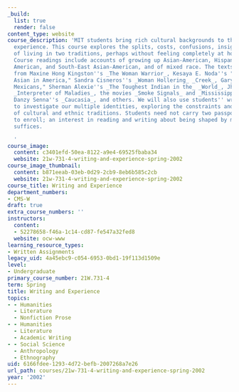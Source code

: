 ```yaml
---
_build:
  list: true
  render: false
content_type: website
course_description: 'MIT students bring rich cultural backgrounds to their college
  experience. This course explores the splits, costs, confusions, insights, and opportunities
  of living in two traditions, perhaps without feeling completely at home in either.
  Course readings include accounts of growing up Asian-American, Hispanic, Native
  American, and South-East Asian-American, and of mixed race. The texts include selections
  from Maxine Hong Kingston''s _The Woman Warrior_, Kesaya E. Noda''s "Growing Up
  Asian in America," Sandra Cisneros''s _Woman Hollering_ _Creek_, Gary Soto''s "Like
  Mexicans," Sherman Alexie''s _The Toughest Indian in the_ _World_, Jhumpa Lahiri''s
  _Interpreter of Maladies_, the movies _Smoke Signals_ and _Mississippi Masala_,
  Danzy Senna''s _Caucasia_, and others. We will also use students'' writings as ways
  to investigate our multiple identities, exploring the constraints and contributions
  of cultural and ethnic traditions. Students need not carry two passports in order
  to enroll; an interest in reading and writing about being shaped by multiple influences
  suffices.

  '
course_image:
  content: c3401efd-50ea-8122-a9e4-69525fbaba34
  website: 21w-731-4-writing-and-experience-spring-2002
course_image_thumbnail:
  content: b871eeab-03eb-0d29-2cb9-8eb6b585c2cb
  website: 21w-731-4-writing-and-experience-spring-2002
course_title: Writing and Experience
department_numbers:
- CMS-W
draft: true
extra_course_numbers: ''
instructors:
  content:
  - 52278658-f46a-1c14-cd87-fe547a32fed8
  website: ocw-www
learning_resource_types:
- Written Assignments
legacy_uid: 4a45ebc9-c054-6953-0bd1-19f113d1509e
level:
- Undergraduate
primary_course_number: 21W.731-4
term: Spring
title: Writing and Experience
topics:
- - Humanities
  - Literature
  - Nonfiction Prose
- - Humanities
  - Literature
  - Academic Writing
- - Social Science
  - Anthropology
  - Ethnography
uid: 6166fdee-1293-4d72-befb-2007268a7e26
url_path: courses/21w-731-4-writing-and-experience-spring-2002
year: '2002'
---
```

